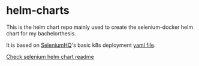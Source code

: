 # helm-charts

This is the helm chart repo mainly used to create the selenium-docker helm chart for my bachelorthesis.

It is based on [SeleniumHQ]'s basic k8s deployment [yaml file].

[SeleniumHQ]: https://github.com/SeleniumHQ
[yaml file]: https://github.com/SeleniumHQ/docker-selenium/blob/trunk/k8s-deployment-full-grid.yaml

[Check selenium helm chart readme](charts/selenium-grid/README.md)
